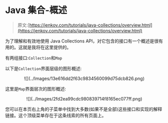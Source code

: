 # Java 集合-概述

> 原文:[https://jenkov.com/tutorials/java-collections/overview.html](https://jenkov.com/tutorials/java-collections/overview.html)

为了理解和有效地使用 Java Collections API，对它包含的接口有一个概述是很有用的。这就是我将在这里提供的。

有两组接口:`Collection`和`Map`

以下是`Collection`界面层级的图形概述:

<center>![](../Images/13e616dd2f63c9834560099d75dcb826.png)</center>

这里是`Map`界面层次的图形概述:

<center>![](../Images/2fd2ea99cdc980839714f8165ec077ff.png)</center>

您可以在本页右上角的子菜单中找到大多数(如果不是全部)这些接口和实现的解释链接。这个顶级菜单存在于这条线索的所有页面上。
